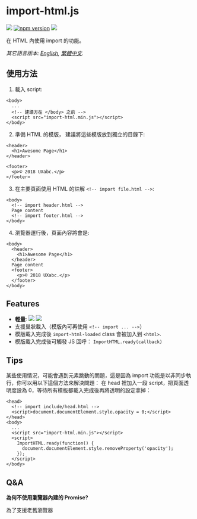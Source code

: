 import-html.js
===

![](https://circleci.com/gh/yfxie/import-html.svg?style=svg)
[![npm version](https://badge.fury.io/js/import-html.js.svg)](https://badge.fury.io/js/import-html.js)
![](http://img.badgesize.io/yfxie/import-html/master/import-html.min.js.svg?compression=gzip)

在 HTML 內使用 import 的功能。

*其它語言版本: [English](README.md), [繁體中文](README.zh-TW.md).*

使用方法
---

1. 載入 script:
```
<body>
  ...
  <!-- 建議方在 </body> 之前 -->
  <script src="import-html.min.js"></script>
</body>
```

2. 準備 HTML 的模版，
建議將這些模版放到獨立的目錄下:

```
<header>
  <h1>Awesome Page</h1>
</header>
```
```
<footer>
  <p>© 2018 UXabc.</p>
</footer>
```

3. 在主要頁面使用 HTML 的註解 `<!-- import file.html -->`:
```
<body>
  <!-- import header.html -->
  Page content
  <!-- import footer.html -->
</body>
```

4. 瀏覽器運行後，頁面內容將會是:
```
<body>
  <header>
    <h1>Awesome Page</h1>
  </header>
  Page content
  <footer>
    <p>© 2018 UXabc.</p>
  </footer>
</body>
```


Features
---
- **輕量**: ![](http://img.badgesize.io/yfxie/import-html/master/import-html.min.js.svg)
![](http://img.badgesize.io/yfxie/import-html/master/import-html.min.js.svg?compression=gzip)
- 支援巢狀載入（模版內可再使用 `<!-- import ... -->`）
- 模版載入完成後 `import-html-loaded` class 會被加入到 `<html>`.
- 模版載入完成後可觸發 JS 回呼： `ImportHTML.ready(callback)`

Tips
---
某些使用情況，可能會遇到元素跳動的問題，這是因為 import 功能是以非同步執行，你可以用以下這個方法來解決問題：
在 head 裡加入一段 script，把頁面透明度設為 0，等待所有模版都載入完成後再將透明的設定拿掉：

```
<head>
  <!-- import include/head.html -->
  <script>document.documentElement.style.opacity = 0;</script>
</head>
<body>
  ...
  <script src="import-html.min.js"></script>
  <script>
    ImportHTML.ready(function() {
      document.documentElement.style.removeProperty('opacity');
    });
  </script>
</body>

```

Q&A
---

**為何不使用瀏覽器內建的 Promise?**

為了支援老舊瀏覽器
